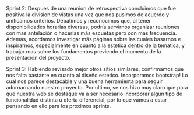 Sprint 2: Despues de una reunion de retrospectiva concluimos que fue positiva la division de vistas una vez que nos pusimos de acuerdo y unificamos criterios. Debatimos y reconocimos que, al tener disponibilidades horarias diversas, podría servirnos organizar reuniones con mas antelación o hacerlas más escuetas pero con más frecuencia. Además, acordamos investigar más páginas sobre las cuales basarnos e inspirarnos, especialmente en cuanto a la estetica dentro de la tematica, y trabajar mas sobre los fundamentos previendo el momento de la presentación del proyecto. 

Sprint 3: Habiendo revisado mejor otros sitios similares, confirmamos que nos falta bastante en cuanto al diseño estetico. Incorporamos bootstrap! Lo cual nos parece destacable y una buena herramienta para seguir adornarnando nuestro proyecto. Por ultimo, se nos hizo muy claro que para que nuestra web se destaque va a ser necesario incorporar algun tipo de funcionalidad distinta u oferta diferencial, por lo que vamos a estar pensando en ello para los proximos sprints. 